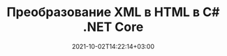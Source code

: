 ---
############################# Static ############################
layout: "autogen-gist"
date: 2021-10-02T14:22:14+03:00
draft: false
path: "ru/total/net/conversion/xml-to-html/"
other_out_formats: "PDF Word Excel Image DOC DOCM DOCX DOT DOTM DOTX RTF TXT RTF HTML HTM MHT MHTML XLS XLSX XLSM XLSB XLT XLTX XLTM TSV CSV XLAM FODS DIF SXC PPT PPTX PPTM PPS PPSX PPSM POT POTX POTM ODT OTT OTP ODP ODS PSD PSB SVG SVGZ XPS TEX BMP PNG GIF JPEG JPG TIFF WEBP JP2 ICO DCM WMF EMZ WMZ TGA MD EPUB FODP DICOM"
ad_headline: "Конвертировать XML в HTML | .СЕТЬ"
ad_description: "Наиболее точное решение для преобразования документов XML в HTML для приложений .NET."

############################# Head ############################
head_title: "XML-to-HTML.NET — преобразование XML в HTML на C# .NET"
head_description: "API преобразования C# .NET XML в HTML. Преобразование XML в PDF, Word, Excel, PowerPoint, изображения и более 100 других форматов файлов в приложениях .NET (C#, VB.NET, ASP.NET и .NET Core)."

############################# Header ############################
title: "Преобразование XML в HTML в C# .NET Core"
description: "API преобразования документов и изображений C# .NET для преобразования XML в HTML в приложениях C# .NET. Работайте с расширенными функциями преобразования документов, чтобы настроить внешний вид преобразованного документа. Легко конвертируйте все популярные форматы веб-файлов в документы Word, листы Excel, презентации PowerPoint, PDF, Photoshop, электронные книги и изображения и обратно. Программно преобразуйте весь документ или выберите определенные страницы исходного файла документа на основе выбранных номеров страниц или диапазонов страниц и легко преобразуйте в широкий диапазон поддерживаемых форматов документов."

############################# SubMenu ############################
submenu:
    enable: false

############################# Content ############################
content:
    enable: true
    block:
    - title_left: "Преобразование XML в HTML на C# .NET"
      content_left: |
          Выполните следующие простые шаги для преобразования XML в HTML в .NET. Просматривайте преобразованный документ HTML как есть или визуализируйте и отображайте его в виде HTML, PDF или изображения без использования какого-либо внешнего программного обеспечения.

          -   Создайте объект **Converter** для преобразования документа XML
          -   Установите параметры преобразования для формата HTML
          -   Вызов метода **Convert** экземпляра класса **Converter** для преобразования в HTML
          -   Установите параметры для просмотра **PDF** (PdfViewOptions), **JPG** (JpgViewOptions), **PNG** (PngViewOptions) или **HTML** (HtmlViewOptions)
          -   Создайте объект **Viewer** для просмотра преобразованного HTML в формате HTML, PDF или изображения.
          
      title_right: "Инструкции по загрузке и установке"
      content_right: |
          Пространства имен `GroupDocs.Conversion` и `GroupDocs.Viewer` необходимы для преобразования форматов файлов Word в широкий спектр изображений и типов документов, таких как PDF, Microsoft Office (Word, Excel, PowerPoint, Project, Outlook), OpenDocument, HTML и Схемы САПР. Изучите другие [API .NET для документов Office](https://products.conholdate.com/ru/total/net/), предлагаемые Conholdate.Total.
          
          Получите соответствующие файлы сборки из [загрузок](https://downloads.conholdate.com/total/net) или загрузите весь пакет из [Nuget](https://www.nuget.org/packages/Conholdate.Total/), чтобы добавить `Conholdate.Total для .NET` прямо в вашу рабочую область.
          
      gisthash: "c93008180c287d2c0e630c3a87099946"
      gistfile: "html-to-word-docx-conversion.cs"

    - title_left: "Преобразование HTML в PDF на C# .NET"
      content_left: |
          Точно преобразуйте веб-документ HTML5 в файл PDF в приложениях .NET любого типа (C#, ASP.NET, VB.NET и .NET Core) с помощью трех простых строк кода.

          Преобразование в файлы HTML также поддерживается с использованием дополнительных параметров, таких как фиксированный макет для точного позиционирования элементов HTML и управление уровнем масштабирования преобразованного документа в процентах.

          -   Загрузите исходный файл **HTML**
          -   Установите параметры преобразования для формата **PDF**
          -   Преобразование **HTML** в формат **PDF**
        
      title_right: "Извлечение информации из исходного документа"
      content_right: |
          Функция извлечения информации о документах не только позволяет получить основную информацию об исходном файле документа, но также поддерживает извлечение некоторой ценной информации, специфичной для формата файла, такой как даты начала и окончания проекта в файле Microsoft Project, любые ограничения печати документа PDF, список папок, заключенных в файле данных Outlook и т. д.

          Преобразование популярных форматов файлов документов в различных операционных системах, таких как Windows, Linux или macOS, при использовании таких платформ, как Windows Azure, Mono и Xamarin.
          
      gisthash: "4f311c07ae9ee691b8afb7960aa6c806"
      gistfile: "html-to-pdf-conversion.cs"

    - title_left: "Преобразование файла JSON в Excel в C# .NET"
      content_left: |
          Преобразование файла JSON в файл Excel в .NET стало проще благодаря Conholdate.Total для API .NET. Используйте файл JSON в качестве источника данных и точно преобразуйте его в формат файла электронной таблицы Excel, добавив несколько строк кода C # без использования какого-либо внешнего программного обеспечения.

          -   Создайте объект **Converter** для преобразования файла JSON.
          -   Создайте экземпляр класса **SpreadsheetConvertOptions**
          -   Вызовите метод **Convert** экземпляра класса **Converter** для преобразования в XLSX.
          
      title_right: "Загрузка и преобразование удаленных документов"
      content_right: |
          Используя Conholdate.Total для .NET, разработчики могут загружать и преобразовывать документы из различных удаленных мест и ресурсов облачного хранилища документов, таких как Amazon S3, Microsoft Azure Blob, FTP, локальный диск, поток или простой URL-адрес. Вам просто нужно указать метод для получения удаленного потока документов, а затем передать его классу Converter в качестве конструктора.
          
          API-интерфейсы Conholdate.Total для .NET являются родными для Windows Forms, ASP.NET, WPF, WCF или любого типа приложений на основе .NET Framework 2.0 или более поздней версии.
          
      gisthash: "7864dd1c0c16ca647722d18664d5c84a"
      gistfile: "json-to-excel-spreadsheet-conversion.cs"

############################# About Formats ############################
about_formats:
    enable: false
############################# More Formats ############################
more_formats:
    enable: true
    auto: false
    other_out_formats: PDF Word Excel Image DOC DOCM DOCX DOT DOTM DOTX RTF TXT RTF HTML HTM MHT MHTML XLS XLSX XLSM XLSB XLT XLTX XLTM TSV CSV XLAM FODS DIF SXC PPT PPTX PPTM PPS PPSX PPSM POT POTX POTM ODT OTT OTP ODP ODS PSD PSB SVG SVGZ XPS TEX BMP PNG GIF JPEG JPG TIFF WEBP JP2 ICO DCM WMF EMZ WMZ TGA MD EPUB FODP DICOM
############################# Back to top ###############################
back_to_top:
  enable: true
---